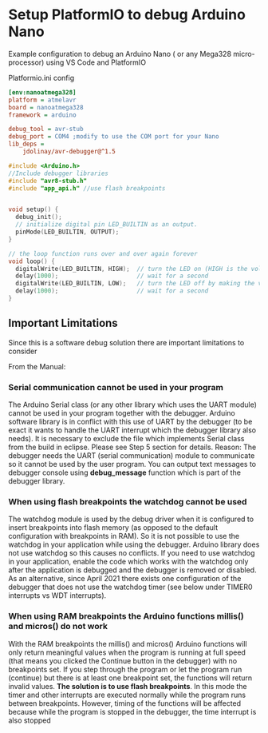# Setup PlatformIO to debug Arduino Nano
Example configuration to debug an Arduino Nano ( or any Mega328 micro-processor) using VS Code and PlatformIO

Platformio.ini config
```ini
[env:nanoatmega328]
platform = atmelavr
board = nanoatmega328
framework = arduino

debug_tool = avr-stub
debug_port = COM4 ;modify to use the COM port for your Nano
lib_deps = 
    jdolinay/avr-debugger@^1.5

```

```cpp
#include <Arduino.h>
//Include debugger libraries
#include "avr8-stub.h"
#include "app_api.h" //use flash breakpoints


void setup() {
  debug_init();
  // initialize digital pin LED_BUILTIN as an output.
  pinMode(LED_BUILTIN, OUTPUT);
}

// the loop function runs over and over again forever
void loop() {
  digitalWrite(LED_BUILTIN, HIGH);  // turn the LED on (HIGH is the voltage level)
  delay(1000);                      // wait for a second
  digitalWrite(LED_BUILTIN, LOW);   // turn the LED off by making the voltage LOW
  delay(1000);                      // wait for a second
}

```

## Important Limitations
Since this is a software debug solution there are important limitations to consider 

From the Manual:

### Serial communication cannot be used in your program
The Arduino Serial class (or any other library which uses the UART module) cannot be used in your 
program together with the debugger. Arduino software library is in conflict with this use of UART by the debugger (to be exact it wants to 
handle the UART interrupt which the debugger library also needs). It is necessary to exclude the file 
which implements Serial class from the build in eclipse. Please see Step 5 section for details.
Reason: The debugger needs the UART (serial communication) module to communicate so it cannot 
be used by the user program. You can output text messages to debugger console using 
**debug_message** function which is part of the debugger library.

### When using flash breakpoints the watchdog cannot be used
The watchdog module is used by the debug driver when it is configured to insert breakpoints into 
flash memory (as opposed to the default configuration with breakpoints in RAM). So it is not possible 
to use the watchdog in your application while using the debugger. Arduino library does not use 
watchdog so this causes no conflicts. If you need to use watchdog in your application, enable the 
code which works with the watchdog only after the application is debugged and the debugger is 
removed or disabled. As an alternative, since April 2021 there exists one configuration of the 
debugger that does not use the watchdog timer (see below under TIMER0 interrupts vs WDT 
interrupts).
 
### When using RAM breakpoints the Arduino functions millis() and micros() do not work
With the RAM breakpoints the millis() and micros() Arduino functions will only return meaningful 
values when the program is running at full speed (that means you clicked the Continue button in the 
debugger) with no breakpoints set. If you step through the program or let the program run 
(continue) but there is at least one breakpoint set, the functions will return invalid values. 
**The solution is to use flash breakpoints**. In this mode the timer and other interrupts are executed 
normally while the program runs between breakpoints. However, timing of the functions will be 
affected because while the program is stopped in the debugger, the time interrupt is also stopped
